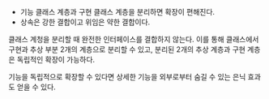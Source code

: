 - 기능 클래스 계층과 구현 클래스 계층을 분리하면 확장이 편해진다.
- 상속은 강한 결합이고 위임은 약한 결합이다.

클래스 계청을 분리할 때 완전한 인터페이스를 결합하지 않는다. 이를 통해 클래스에서 구현과 추상 부분 2개의 계층으로 분리할 수 있고, 분리된 2개의 추상 계층과 구현 계층은 독립적인 확장이 가능하다.

기능을 독립적으로 확장할 수 있다면 상세한 기능을 외부로부터 숨길 수 있는 은닉 효과도 얻을 수 있다.
